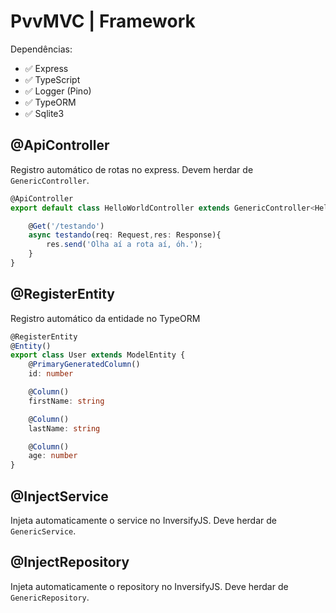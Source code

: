 # PvvMVC | Framework
Dependências:
- ✅ Express
- ✅ TypeScript
- ✅ Logger (Pino)
- ✅ TypeORM
- ✅ Sqlite3

## @ApiController
Registro automático de rotas no express.
Devem herdar de `GenericController`.
```typescript
@ApiController
export default class HelloWorldController extends GenericController<HelloWorldEntity> {

    @Get('/testando')
    async testando(req: Request,res: Response){
        res.send('Olha aí a rota aí, óh.');
    }
}
```

## @RegisterEntity
Registro automático da entidade no TypeORM
```typescript
@RegisterEntity
@Entity()
export class User extends ModelEntity {
    @PrimaryGeneratedColumn()
    id: number

    @Column()
    firstName: string

    @Column()
    lastName: string

    @Column()
    age: number
}
```

## @InjectService
Injeta automaticamente o service no InversifyJS.
Deve herdar de `GenericService`.

## @InjectRepository
Injeta automaticamente o repository no InversifyJS.
Deve herdar de `GenericRepository`.